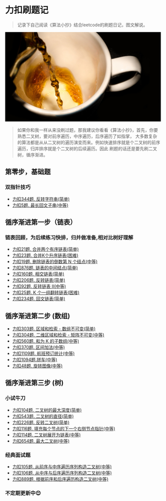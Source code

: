 # 力扣刷题记

> 记录下自己阅读《算法小抄》结合leetcode的刷题日记，图文解说。

<div align="center">
    <p>
      <img src="./resources/coffee.jpg" style="margin: 0 auto; width: 850px;" />
    </p>
</div>

> 如果你和我一样从来没刷过题，那我建议你看看《算法小抄》，首先，你要熟悉二叉树，要对前序遍历，中序遍历，后序遍历了如指掌，
> 大多数复杂的算法都是从从二叉树的遍历演变而来。例如快速排序就是个二叉树的前序遍历，归并排序就是个二叉树的后续遍历。因此
> 刷题的话还是要先刷二叉树，循序渐进。

## 第零步，基础题

### 双指针技巧

* [力扣344题. 反转字符串(简单)](doc/primarySchool/Q_344.md)
* [力扣5题. 最长回文子串(中等)](doc/primarySchool/Q_5.md)

## 循序渐进第一步（链表）

### 链表回顾，为后续练习快排，归并做准备,相对比树好理解
* [力扣21题. 合并两个有序链表(简单)](doc/primarySchool/Q_21.md)
* [力扣23题. 合并K个升序链表(困难)](doc/primarySchool/Q_23.md)
* [力扣19题. 删除链表的倒数第 N 个结点(中等)](doc/primarySchool/Q_19.md)
* [力扣876题. 链表的中间结点(简单)](doc/primarySchool/Q_876.md)
* [力扣160题. 相交链表(简单)](doc/primarySchool/Q_160.md)
* [力扣206题. 反转链表(简单)](doc/primarySchool/Q_206.md)
* [力扣92题. 反转链表 II(中等)](doc/primarySchool/Q_92.md)
* [力扣25题. K 个一组翻转链表(困难)](doc/primarySchool/Q_25.md)
* [力扣234题. 回文链表(简单)](doc/primarySchool/Q_234.md)

## 循序渐进第二步 (数组)

* [力扣303题. 区域和检索 - 数组不可变(简单)](doc/primarySchool/Q_303.md)
* [力扣304题. 二维区域和检索 - 矩阵不可变(中等)](doc/primarySchool/Q_304.md)
* [力扣560题. 和为 K 的子数组(中等)](doc/primarySchool/Q_560.md)
* [力扣370题. 区间加法(中等)](doc/primarySchool/Q_370.md)
* [力扣1109题. 航班预订统计(中等)](doc/primarySchool/Q_1109.md)
* [力扣1094题.拼车(中等)](doc/primarySchool/Q_1094.md)
* [力扣48题. 旋转图像(中等)](doc/primarySchool/Q_48.md)


## 循序渐进第三步 (树)

### 小试牛刀
* [力扣104题. 二叉树的最大深度(简单)](doc/primarySchool/Q_104.md)
* [力扣543题. 二叉树的直径(简单)](doc/primarySchool/Q_543.md)
* [力扣226题. 反转二叉树(简单)](doc/primarySchool/Q_226.md)
* [力扣116题. 填充每个节点的下一个右侧节点指针(中等)](doc/primarySchool/Q_116.md)
* [力扣114题. 二叉树展开为链表(中等)](doc/primarySchool/Q_114.md)
* [力扣654题. 最大二叉树(中等)](doc/primarySchool/Q_654.md)

### 经典面试题
* [力扣105题. 从前序与中序遍历序列构造二叉树(中等)](doc/primarySchool/Q_105.md)
* [力扣106题. 从中序与后序遍历序列构造二叉树(中等)](doc/primarySchool/Q_106.md)
* [力扣889题. 根据前序和后序遍历构造二叉树(中等)](doc/primarySchool/Q_889.md)




### 不定期更新中😊




